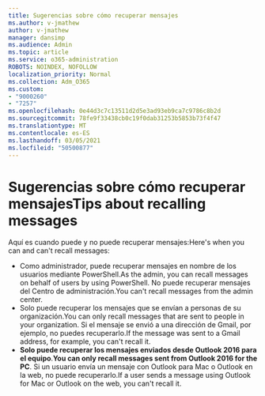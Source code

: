 ```yaml
---
title: Sugerencias sobre cómo recuperar mensajes
ms.author: v-jmathew
author: v-jmathew
manager: dansimp
ms.audience: Admin
ms.topic: article
ms.service: o365-administration
ROBOTS: NOINDEX, NOFOLLOW
localization_priority: Normal
ms.collection: Adm_O365
ms.custom:
- "9000260"
- "7257"
ms.openlocfilehash: 0e44d3c7c13511d2d5e3ad93eb9ca7c9786c8b2d
ms.sourcegitcommit: 78fe9f33438cb0c19f0dab31253b5853b73f4f47
ms.translationtype: MT
ms.contentlocale: es-ES
ms.lasthandoff: 03/05/2021
ms.locfileid: "50500877"
---
```

# <a name="tips-about-recalling-messages"></a><span data-ttu-id="b6e5b-102">Sugerencias sobre cómo recuperar mensajes</span><span class="sxs-lookup"><span data-stu-id="b6e5b-102">Tips about recalling messages</span></span>

<span data-ttu-id="b6e5b-103">Aquí es cuando puede y no puede recuperar mensajes:</span><span class="sxs-lookup"><span data-stu-id="b6e5b-103">Here's when you can and can't recall messages:</span></span>

* <span data-ttu-id="b6e5b-104">Como administrador, puede recuperar mensajes en nombre de los usuarios mediante PowerShell.</span><span class="sxs-lookup"><span data-stu-id="b6e5b-104">As the admin, you can recall messages on behalf of users by using PowerShell.</span></span> <span data-ttu-id="b6e5b-105">No puede recuperar mensajes del Centro de administración.</span><span class="sxs-lookup"><span data-stu-id="b6e5b-105">You can't recall messages from the admin center.</span></span>
* <span data-ttu-id="b6e5b-106">Solo puede recuperar los mensajes que se envían a personas de su organización.</span><span class="sxs-lookup"><span data-stu-id="b6e5b-106">You can only recall messages that are sent to people in your organization.</span></span> <span data-ttu-id="b6e5b-107">Si el mensaje se envió a una dirección de Gmail, por ejemplo, no puedes recuperarlo.</span><span class="sxs-lookup"><span data-stu-id="b6e5b-107">If the message was sent to a Gmail address, for example, you can't recall it.</span></span>
* <span data-ttu-id="b6e5b-108">**Solo puede recuperar los mensajes enviados desde Outlook 2016 para el equipo**.</span><span class="sxs-lookup"><span data-stu-id="b6e5b-108">**You can only recall messages sent from Outlook 2016 for the PC**.</span></span> <span data-ttu-id="b6e5b-109">Si un usuario envía un mensaje con Outlook para Mac o Outlook en la web, no puede recuperarlo.</span><span class="sxs-lookup"><span data-stu-id="b6e5b-109">If a user sends a message using Outlook for Mac or Outlook on the web, you can't recall it.</span></span>
